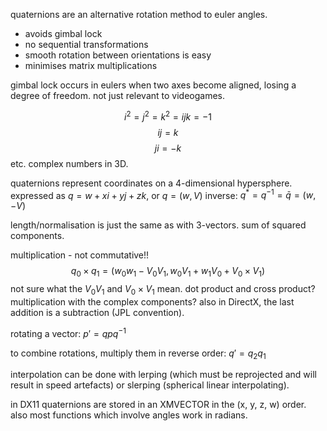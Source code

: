 quaternions are an alternative rotation method to euler angles.
- avoids gimbal lock
- no sequential transformations
- smooth rotation between orientations is easy
- minimises matrix multiplications

gimbal lock occurs in eulers when two axes become aligned, losing a degree of freedom. not just relevant to videogames.

$$i^2 = j^2 = k^2 = ijk = -1$$
$$ij = k$$
$$ji = -k$$
etc. complex numbers in 3D.

quaternions represent coordinates on a 4-dimensional hypersphere.
expressed as $q=w + xi + yj + zk$, or $q=(w, V)$
inverse: $q^* = q^{-1} = \bar q = (w, -V)$

length/normalisation is just the same as with 3-vectors. sum of squared components.

multiplication - not commutative!! $$q_0 \times q_1 = (w_0 w_1 - V_0 V_1, w_0V_1 + w_1V_0 + V_0 \times V_1)$$
not sure what the $V_0V_1$ and $V_0 \times V_1$ mean. dot product and cross product? multiplication with the complex components?
also in DirectX, the last addition is a subtraction (JPL convention).

rotating a vector: $p' = qpq^{-1}$

to combine rotations, multiply them in reverse order: $q' = q_2 q_1$

interpolation can be done with lerping (which must be reprojected and will result in speed artefacts) or slerping (spherical linear interpolating).

in DX11 quaternions are stored in an XMVECTOR in the (x, y, z, w) order. also most functions which involve angles work in radians.